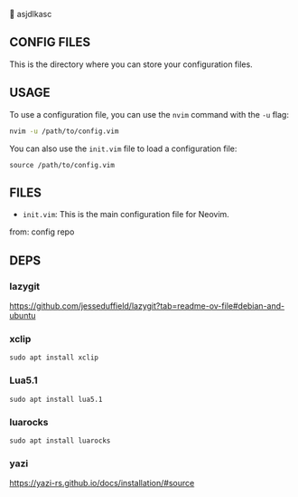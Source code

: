 
asjdlkasc
## CONFIG FILES

This is the directory where you can store your configuration files.

## USAGE

To use a configuration file, you can use the `nvim` command with the `-u` flag:

```bash
nvim -u /path/to/config.vim
```

You can also use the `init.vim` file to load a configuration file:

```vim
source /path/to/config.vim
```

## FILES

- `init.vim`: This is the main configuration file for Neovim.

from: config repo

## DEPS

### lazygit

https://github.com/jesseduffield/lazygit?tab=readme-ov-file#debian-and-ubuntu

### xclip

```sudo apt install xclip```

### Lua5.1

```sudo apt install lua5.1```

### luarocks

```sudo apt install luarocks```

### yazi

https://yazi-rs.github.io/docs/installation/#source

